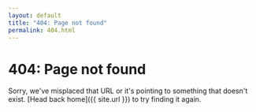 ```yaml
---
layout: default
title: "404: Page not found"
permalink: 404.html
---
```



# 404: Page not found
Sorry, we've misplaced that URL or it's pointing to something that doesn't exist. [Head back home]({{ site.url }}) to try finding it again.